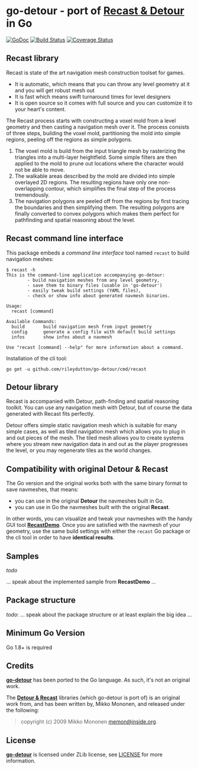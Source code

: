 # go-detour - port of [Recast & Detour](https://github.com/recastnavigation/recastnavigation) in Go
[![GoDoc](http://img.shields.io/badge/go-documentation-blue.svg?style=flat-square)](http://godoc.org/github.com/rileydutton/go-detour) [![Build Status](https://travis-ci.org/arl/go-detour.svg?branch=master)](https://travis-ci.org/arl/go-detour) [![Coverage Status](https://coveralls.io/repos/github/arl/go-detour/badge.svg?branch=master)](https://coveralls.io/github/arl/go-detour?branch=master)

## Recast library

Recast is state of the art navigation mesh construction toolset for games.

* It is automatic, which means that you can throw any level geometry at it and you will get robust mesh out
* It is fast which means swift turnaround times for level designers
* It is open source so it comes with full source and you can customize it to your heart's content. 

The Recast process starts with constructing a voxel mold from a level geometry 
and then casting a navigation mesh over it. The process consists of three steps, 
building the voxel mold, partitioning the mold into simple regions, peeling off 
the regions as simple polygons.

1. The voxel mold is build from the input triangle mesh by rasterizing the triangles into a multi-layer heightfield. Some simple filters are  then applied to the mold to prune out locations where the character would not be able to move.
2. The walkable areas described by the mold are divided into simple overlayed 2D regions. The resulting regions have only one non-overlapping contour, which simplifies the final step of the process tremendously.
3. The navigation polygons are peeled off from the regions by first tracing the boundaries and then simplifying them. The resulting polygons are finally converted to convex polygons which makes them perfect for pathfinding and spatial reasoning about the level. 


## Recast command line interface

This package embeds a *command line interface* tool named `recast` to build 
navigation meshes:

```
$ recast -h
This is the command-line application accompanying go-detour:
        - build navigation meshes from any level geometry,
        - save them to binary files (usable in 'go-detour')
        - easily tweak build settings (YAML files),
        - check or show info about generated navmesh binaries.

Usage:
  recast [command]

Available Commands:
  build       build navigation mesh from input geometry
  config      generate a config file with default build settings
  infos       show infos about a navmesh

Use "recast [command] --help" for more information about a command.
```

Installation of the cli tool:

```
go get -u github.com/rileydutton/go-detour/cmd/recast
```


## Detour library

Recast is accompanied with Detour, path-finding and spatial reasoning toolkit. You can use any navigation mesh with Detour, but of course the data generated with Recast fits perfectly.

Detour offers simple static navigation mesh which is suitable for many simple cases, as well as tiled navigation mesh which allows you to plug in and out pieces of the mesh. The tiled mesh allows you to create systems where you stream new navigation data in and out as the player progresses the level, or you may regenerate tiles as the world changes. 


## Compatibility with original **Detour & Recast**

The Go version and the original works both with the same binary format to save navmeshes, that means:
- you can use in the original **Detour** the navmeshes built in Go.
- you can use in Go the navmeshes built with the original **Recast**.

In other words, you can visualize and tweak your navmeshes with the handy GUI tool 
[**RecastDemo**](https://github.com/recastnavigation/recastnavigation). Once you 
are satisfied with the navmesh of your geometry, use the same build settings with 
either the `recast` Go package or the cli tool in order to have **identical results**.


## Samples

*todo*

... speak about the implemented sample from **RecastDemo** ...

## Package structure

*todo*:
... speak about the package structure or at least explain the big idea ...


## Minimum Go Version

Go 1.8+ is required

## Credits

**[go-detour][1]** has been ported to the Go language. As such, it's not an
original work.


The **[Detour & Recast][2]** libraries (which go-detour is port of) is an
original work from, and has been written by, Mikko Mononen, and released 
under the following:
> copyright (c) 2009 Mikko Mononen memon@inside.org.


## License

**[go-detour][1]** is licensed under ZLib license, see [LICENSE][5] for more
information.


[1]: https://github.com/rileydutton/go-detour "go-detour"
[2]: https://github.com/recastnavigation/recastnavigation "Recast & Detour"
[3]: https://github.com/golang/go "The Go language"
[4]: https://github.com/arl
[5]: ./LICENSE "License"
